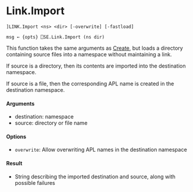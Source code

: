 # Link.Import

    ]LINK.Import <ns> <dir> [-overwrite] [-fastload] 

    msg ← {opts} ⎕SE.Link.Import (ns dir)

This function takes the same arguments as [Create](Link.Create.md), but loads a directory containing source files into a namespace without maintaining a link.

If source is a directory, then its contents are imported into the destination namespace.

If source is a file, then the corresponding APL name is created in the destination namespace.

#### Arguments

- destination: namespace
- source: directory or file name

#### Options

- `overwrite`: Allow overwriting APL names in the destination namespace

#### Result

- String describing the imported destination and source, along with possible failures
